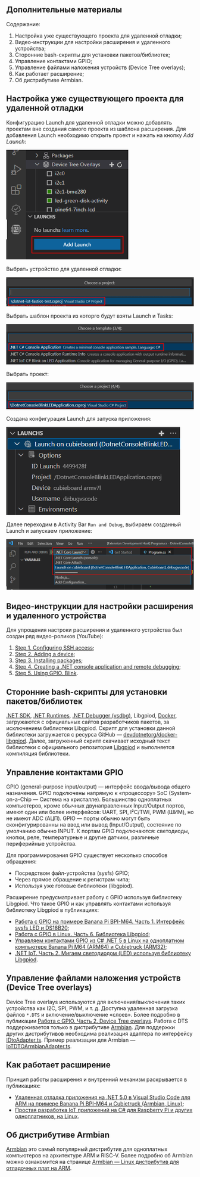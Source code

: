 ## Дополнительные материалы

Содержание:

1. Настройка уже существующего проекта для удаленной отладки;
2. Видео-инструкции для настройки расширения и удаленного устройства;
3. Сторонние bash-скрипты для установки пакетов/библиотек;
4. Управление контактами GPIO;
5. Управление файлами наложения устройств (Device Tree overlays);
6. Как работает расширение;
7. Об дистрибутиве Armbian.
 
## Настройка уже существующего проекта для удаленной отладки

Конфигурацию Launch для удаленной отладки можно добавлять проектам вне создания самого проекта из шаблона расширения. Для добавления Launch необходимо открыть проект и нажать на кнопку *Add Launch*:

![.NET FastIoT Create launch](vscode-dotnet-fastiot-create-launch-1.png)

Выбрать устройство для удаленной отладки:

![.NET FastIoT Create launch](vscode-dotnet-fastiot-create-launch-2.png)

Выбрать шаблон проекта из которго будут взяты Launch и Tasks:

![.NET FastIoT Create launch](vscode-dotnet-fastiot-create-launch-3.png)

Выбрать проект:

![.NET FastIoT Create launch](vscode-dotnet-fastiot-create-launch-4.png)

Создана конфигурация Launch для запуска приложения:

![.NET FastIoT Create launch](vscode-dotnet-fastiot-create-launch-5.png)

Далее переходим в Activity Bar `Run and Debug`, выбираем созданный Launch и запускаем приложение:

![.NET FastIoT Create launch](vscode-dotnet-fastiot-create-launch-6.png)

## Видео-инструкции для настройки расширения и удаленного устройства

Для упрощения настроки расширения и удаленного устройства был создан ряд видео-роликов (YouTube):

1. [Step 1. Configuring SSH access](https://www.youtube.com/watch?v=-xgAP1qsVsw "Step 1. Configuring SSH access");
2. [Step 2. Adding a device](https://www.youtube.com/watch?v=pusO7PV4NL4 "Step 2. Adding a device");
3. [Step 3. Installing packages](https://www.youtube.com/watch?v=Y8U2V0THQh4 "Step 3. Installing packages");
4. [Step 4. Creating a .NET console application and remote debugging](https://www.youtube.com/watch?v=oghH3oHIZgE "Step 4. Creating a .NET console application and remote debugging");
5. [Step 5. Using GPIO. Blink](https://www.youtube.com/watch?v=NQTgP4jwZPg "Step 5. Using GPIO. Blink").

## Сторонние bash-скрипты для установки пакетов/библиотек

[.NET SDK](https://dot.net/v1/dotnet-install.sh ".NET SDK"), [.NET Runtimes](https://dot.net/v1/dotnet-install.sh ".NET Runtimes"), [.NET Debugger (vsdbg)](https://aka.ms/getvsdbgsh ".NET Debugger (vsdbg)"), Libgpiod, [Docker](https://get.docker.com/ "Docker"), загружаются с официальных сайтов разработчиков пакетов, за исключением библиотеки Libgpiod. Скрипт для установки данной библиотеки загружается с ресурса GitHub — [devdotnetorg/docker-libgpiod](https://raw.githubusercontent.com/devdotnetorg/docker-libgpiod/master/setup-libgpiod.sh "devdotnetorg/docker-libgpiod"). Далее, загруженный скрипт скачивает исходный текст библиотеки с официального репозитория [Libgpiod](https://git.kernel.org/pub/scm/libs/libgpiod/libgpiod.git/ "Libgpiod") и выполняется компиляция библиотеки.
       
## Управление контактами GPIO

GPIO (general-purpose input/output) — интерфейс ввода/вывода общего назначения. GPIO подключены напрямую к «процессору» SoC (System-on-a-Chip — Система на кристалле). Большинство одноплатных компьютеров, кроме обычных двунаправленных Input/Output портов, имеют один или более интерфейсов: UART, SPI, I²C/TWI, PWM (ШИМ), но не имеют ADC (АЦП). GPIO — порты обычно могут быть сконфигурированны на ввод или вывод (Input/Output), состояние по умолчанию обычно INPUT. К портам GPIO подключаются: светодиоды, кнопки, реле, температурные и другие датчики, различные периферийные устройства.

Для программирования GPIO существует несколько способов обращения:

- Посредством файл-устройства (sysfs) GPIO;
- Через прямое обращение к регистрам чипа;
- Используя уже готовые библиотеки (libgpiod).

Расширение предусматривает работу с GPIO используя библиотеку Libgpiod. Что такое GPIO и как управлять контактами используя библиотеку Libgpiod в публикациях:

- [Работа с GPIO на примере Banana Pi BPI-M64. Часть 1. Интерфейс sysfs LED и DS18B20](https://devdotnet.org/post/rabota-s-gpio-na-primere-banana-pi-bpi-m64-chast-1-interfejs-sysfs-led-i-ds18b20/);
- [Работа с GPIO в Linux. Часть 6. Библиотека Libgpiod](https://devdotnet.org/post/rabota-s-gpio-v-linux-chast-6-biblioteka-libgpiod/);
- [Управляем контактами GPIO из C# .NET 5 в Linux на одноплатном компьютере Banana Pi M64 (ARM64) и Cubietruck (ARM32)](https://devdotnet.org/post/upravlyaem-gpio-iz-csharp-net-5-v-linux-na-banana-pi-m64-arm64-i-cubietruck-arm32/);
- [.NET IoT. Часть 2. Мигаем светодиодом (LED) используя библиотеку Libgpiod](https://devdotnet.org/post/dotnet-iot-chast-2-blink-led-using-library-libgpiod/).

## Управление файлами наложения устройств (Device Tree overlays)

Device Tree overlays используются для включения/выключения таких устройства как I2C, SPI, PWM, и т. д. Доступна удаленная загрузка файлов `*.DTS` и включение/выключение «слоев». Более подробно в публикации [Работа с GPIO. Часть 2. Device Tree overlays](https://devdotnet.org/post/rabota-s-gpio-na-primere-banana-pi-bpi-m64-chast-2-device-tree-overlays/ "Работа с GPIO. Часть 2. Device Tree overlays"). Работа с DTS поддерживается только в дистрибутиве [Armbian](https://devdotnet.org/post/armbian-linux-distributiv-dlya-otladochnyh-plat-na-arm/ "Armbian"). Для поддержки других дистрибутивов необходима реализация адаптера по интерфейсу [IDtoAdapter.ts](https://github.com/devdotnetorg/vscode-extension-dotnet-fastiot/blob/master/src/DTO/IDtoAdapter.ts "IDtoAdapter.ts"). Пример реализации для Armbian — [IoTDTOArmbianAdapter.ts](https://github.com/devdotnetorg/vscode-extension-dotnet-fastiot/blob/master/src/DTO/IoTDTOArmbianAdapter.ts "IoTDTOArmbianAdapter.ts").

## Как работает расширение

Принцип работы расширения и внутренний механизм раскрывается в публикациях:

- [Удаленная отладка приложения на .NET 5.0 в Visual Studio Code для ARM на примере Banana Pi BPI-M64 и Cubietruck (Armbian, Linux)](https://devdotnet.org/post/udalennaya-otladka-net50-visual-studio-code-dlya-arm-banana-pi-bpi-m64-i-cubietruck-armbian-linux/);
- [Простая разработка IoT приложений на C# для Raspberry Pi и других одноплатников, на Linux](https://devdotnet.org/post/simple-razrabotka-iot-app-na-csharp-dlya-raspberry-pi-i-drugih-sbc-na-linux/).

## Об дистрибутиве Armbian
   
[Armbian](https://www.armbian.com/ "Armbian – Linux for ARM development boards") это самый популярный дистрибутив для одноплатных компьютеров на архитектуре ARM и RISC-V. Более подробно об Armbian можно ознакомится на странице [Armbian — Linux дистрибутив для отладочных плат на ARM](https://devdotnet.org/post/armbian-linux-distributiv-dlya-otladochnyh-plat-na-arm/ "Armbian — Linux дистрибутив для отладочных плат на ARM").
